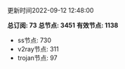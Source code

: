 更新时间2022-09-12 12:48:00

**总订阅: 73**
**总节点: 3451**
**有效节点: 1138**
- ss节点: 730
- v2ray节点: 311
- trojan节点: 97
